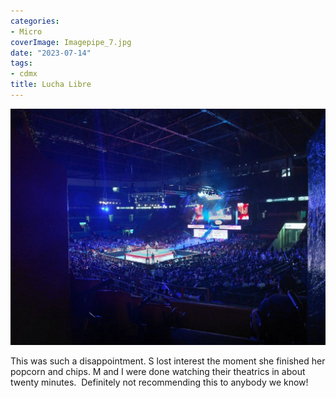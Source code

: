 ```yaml
---
categories:
- Micro
coverImage: Imagepipe_7.jpg
date: "2023-07-14"
tags:
- cdmx
title: Lucha Libre
---
```


![](images/Imagepipe_7.jpg)

This was such a disappointment. S lost interest the moment she finished her popcorn and chips. M and I were done watching their theatrics in about twenty minutes.  Definitely not recommending this to anybody we know!
